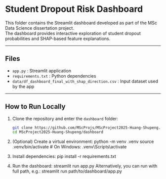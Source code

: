 # Student Dropout Risk Dashboard

This folder contains the Streamlit dashboard developed as part of the MSc Data Science dissertation project.  
The dashboard provides interactive exploration of student dropout probabilities and SHAP-based feature explanations.

---

## Files
- `app.py` : Streamlit application  
- `requirements.txt` : Python dependencies  
- `data/df_dashboard_final_with_shap_direction.csv` : Input dataset used by the app  

---

## How to Run Locally

1. Clone the repository and enter the `dashboard` folder:
   ```bash
   git clone https://github.com/MScProjs/MScProject2025-Huang-Shupeng.git
   cd MScProject2025-Huang-Shupeng/dashboard
2. (Optional) Create a virtual environment:
    python -m venv .venv
    source .venv/bin/activate   # On Windows: .venv\Scripts\activate

3.  Install dependencies:
   pip install -r requirements.txt

4. Run the dashboard:
   streamlit run app.py
Alternatively, you can run with full path, e.g.:
streamlit run path/to/dashboard/app.py


